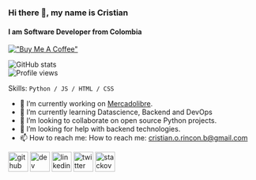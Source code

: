 ### Hi there 👋, my name is Cristian
#### I am Software Developer from Colombia

[!["Buy Me A Coffee"](https://www.buymeacoffee.com/assets/img/custom_images/orange_img.png)](https://www.buymeacoffee.com/cristianr)

![GitHub stats](https://github-readme-stats.vercel.app/api?username=cristian-rincon&show_icons=true)  
![Profile views](https://gpvc.arturio.dev/cristian-rincon)  

Skills: `Python / JS / HTML / CSS`

- 🔭 I’m currently working on [Mercadolibre](https://www.mercadolibre.com.co/). 
- 🌱 I’m currently learning Datascience, Backend and DevOps
- 👯 I’m looking to collaborate on open source Python projects. 
- 🤔 I’m looking for help with backend technologies. 
- 📫 How to reach me: How to reach me: cristian.o.rincon.b@gmail.com

[<img src='https://cdn.jsdelivr.net/npm/simple-icons@3.0.1/icons/github.svg' alt='github' height='40'>](https://github.com/cristian-rincon)  [<img src='https://cdn.jsdelivr.net/npm/simple-icons@3.0.1/icons/dev-dot-to.svg' alt='dev' height='40'>](https://dev.to/cristianrincon)  [<img src='https://cdn.jsdelivr.net/npm/simple-icons@3.0.1/icons/linkedin.svg' alt='linkedin' height='40'>](https://www.linkedin.com/in/cristian-rincon/)  [<img src='https://cdn.jsdelivr.net/npm/simple-icons@3.0.1/icons/twitter.svg' alt='twitter' height='40'>](https://twitter.com/uncristianr)  [<img src='https://cdn.jsdelivr.net/npm/simple-icons@3.0.1/icons/stackoverflow.svg' alt='stackoverflow' height='40'>](https://stackoverflow.com/users/12010919) 
